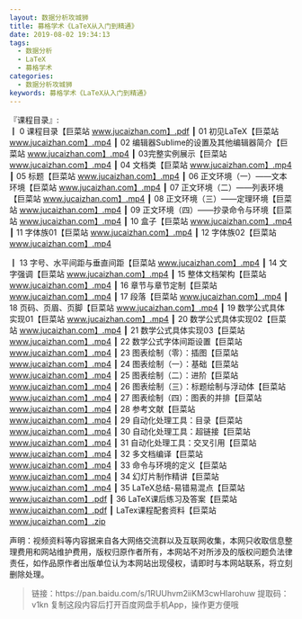 ```yaml
---
layout: 数据分析攻城狮
title: 募格学术《LaTeX从入门到精通》
date: 2019-08-02 19:34:13
tags:
  - 数据分析
  - LaTeX
  - 募格学术 
categories:
  - 数据分析攻城狮
keywords: 募格学术《LaTeX从入门到精通》
---
```

『课程目录』:  
┃  0 课程目录【巨菜站 www.jucaizhan.com】.pdf
┃  01 初见LaTeX【巨菜站 www.jucaizhan.com】.mp4
┃  02 编辑器Sublime的设置及其他编辑器简介【巨菜站 www.jucaizhan.com】.mp4
┃  03完整实例展示【巨菜站 www.jucaizhan.com】.mp4
┃  04 文档类【巨菜站 www.jucaizhan.com】.mp4
┃  05 标题【巨菜站 www.jucaizhan.com】.mp4
┃  06 正文环境（一）——文本环境【巨菜站 www.jucaizhan.com】.mp4
┃  07 正文环境（二）——列表环境【巨菜站 www.jucaizhan.com】.mp4
┃  08 正文环境（三）——定理环境【巨菜站 www.jucaizhan.com】.mp4
┃  09 正文环境（四）——抄录命令与环境【巨菜站 www.jucaizhan.com】.mp4
┃  10 盒子【巨菜站 www.jucaizhan.com】.mp4
┃  11 字体族01【巨菜站 www.jucaizhan.com】.mp4
┃  12 字体族02【巨菜站 www.jucaizhan.com】.mp4
<!-- more --> 
┃  13 字号、水平间距与垂直间距【巨菜站 www.jucaizhan.com】.mp4
┃  14 文字强调【巨菜站 www.jucaizhan.com】.mp4
┃  15 整体文档架构【巨菜站 www.jucaizhan.com】.mp4
┃  16 章节与章节定制【巨菜站 www.jucaizhan.com】.mp4
┃  17 段落【巨菜站 www.jucaizhan.com】.mp4
┃  18 页码、页眉、页脚【巨菜站 www.jucaizhan.com】.mp4
┃  19 数学公式具体实现01【巨菜站 www.jucaizhan.com】.mp4
┃  20 数学公式具体实现02【巨菜站 www.jucaizhan.com】.mp4
┃  21 数学公式具体实现03【巨菜站 www.jucaizhan.com】.mp4
┃  22 数学公式字体间距设置【巨菜站 www.jucaizhan.com】.mp4
┃  23 图表绘制（零）：插图【巨菜站 www.jucaizhan.com】.mp4
┃  24 图表绘制（一）：基础【巨菜站 www.jucaizhan.com】.mp4
┃  25 图表绘制（二）：进阶【巨菜站 www.jucaizhan.com】.mp4
┃  26 图表绘制（三）：标题绘制与浮动体【巨菜站 www.jucaizhan.com】.mp4
┃  27 图表绘制（四）：图表的并排【巨菜站 www.jucaizhan.com】.mp4
┃  28 参考文献【巨菜站 www.jucaizhan.com】.mp4
┃  29 自动化处理工具：目录【巨菜站 www.jucaizhan.com】.mp4
┃  30 自动化处理工具：超链接【巨菜站 www.jucaizhan.com】.mp4
┃  31 自动化处理工具：交叉引用【巨菜站 www.jucaizhan.com】.mp4
┃  32 多文档编译【巨菜站 www.jucaizhan.com】.mp4
┃  33 命令与环境的定义【巨菜站 www.jucaizhan.com】.mp4
┃  34 幻灯片制作精讲【巨菜站 www.jucaizhan.com】.mp4
┃  35 LaTeX总结-易错易混点【巨菜站 www.jucaizhan.com】.pdf
┃  36 LaTeX课后练习及答案【巨菜站 www.jucaizhan.com】.pdf
┃  LaTex课程配套资料【巨菜站 www.jucaizhan.com】.zip
<div class="post-copyright">
    <div class="post-copyright__author">
      <span class="post-copyright-meta">声明：视频资料等内容据来自各大网络交流群以及互联网收集，本网只收取信息整理费用和网站维护费用，版权归原作者所有，本网站不对所涉及的版权问题负法律责任，如作品原作者出版单位认为本网站出现侵权，请即时与本网站联系，将立刻删除处理。 </span>
    </div>
</div>

<blockquote class="blockquote-center">
链接：https://pan.baidu.com/s/1RUUhvm2iiKM3cwHIarohuw 
提取码：v1kn 
复制这段内容后打开百度网盘手机App，操作更方便哦
</blockquote>

